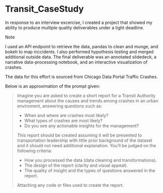# Transit_CaseStudy

In response to an interview excercise, I created a project that showed my ability to produce multiple quality deliverables under a tight deadline.

> [!NOTE]
> I used an API endpoint to retrieve the data, pandas to clean and munge, and bokeh to map inccidents. I also performed hypothesis testing and merged additional outside data. 
The final deliverable was an annotated slidedeck, a narrative data-processing notebook, and an interactive visualization of crashes.


The data for this effort is sourced from Chicago Data Portal Traffic Crashes.

Below is an approximation of the prompt given:
>Imagine you are asked to create a short report for a Transit Authority management about the causes and trends among crashes in an urban enviroment, answering questions such as: 
>- When and where are crashes most likely?
>- What types of crashes are most likely?
>- Do you see any actionable insights for the management?
>
>This report should be created assuming it will be presented to transportation leadership with little prior background of the dataset and it should not need additional explanation. You’ll be judged on the following criteria:
>- How you processed the data (data cleaning and transformations).
>- The design of the report (clarity and visual appeal).
>- The quality of insight and the types of questions answered in the report.
>
> Attaching any code or files used to create the report.



